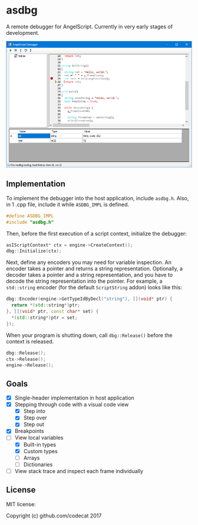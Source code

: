 # asdbg

A remote debugger for AngelScript. Currently in very early stages of development.

![](Screenshot.png)

## Implementation

To implement the debugger into the host application, include `asdbg.h`. Also, in 1 .cpp file, include it while `ASDBG_IMPL` is defined.

```cpp
#define ASDBG_IMPL
#include "asdbg.h"
```

Then, before the first execution of a script context, initialize the debugger:

```cpp
asIScriptContext* ctx = engine->CreateContext();
dbg::Initialize(ctx);
```

Next, define any encoders you may need for variable inspection. An encoder takes a pointer and returns a string representation. Optionally, a decoder takes a pointer and a string representation, and you have to decode the string representation into the pointer. For example, a `std::string` encoder (for the default `ScriptString` addon) looks like this:

```cpp
dbg::Encoder(engine->GetTypeIdByDecl("string"), [](void* ptr) {
  return *(std::string*)ptr;
}, [](void* ptr, const char* set) {
  *(std::string*)ptr = set;
});
```

When your program is shutting down, call `dbg::Release()` before the context is released.

```cpp
dbg::Release();
ctx->Release();
engine->Release();
```

## Goals

- [x] Single-header implementation in host application
- [x] Stepping through code with a visual code view
  - [x] Step into
  - [x] Step over
  - [x] Step out
- [x] Breakpoints
- [ ] View local variables
  - [x] Built-in types
  - [x] Custom types
  - [ ] Arrays
  - [ ] Dictionaries
- [ ] View stack trace and inspect each frame individually

## License

MIT license:

Copyright (c) github.com/codecat 2017
